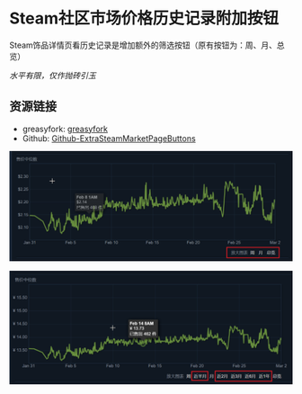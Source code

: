 # Steam社区市场价格历史记录附加按钮
Steam饰品详情页看历史记录是增加额外的筛选按钮（原有按钮为：周、月、总览）

*水平有限，仅作抛砖引玉*

## 资源链接
- greasyfork: [greasyfork](https://greasyfork.org/zh-CN/scripts/440814)
- Github: [Github-ExtraSteamMarketPageButtons](https://github.com/guchenfeng/ExtraSteamMarketPageButtons/blob/main/addExtraButtons.js)

![截图1](./resources/shotcut-1.png)

![截图2](./resources/shotcut-2.png)
